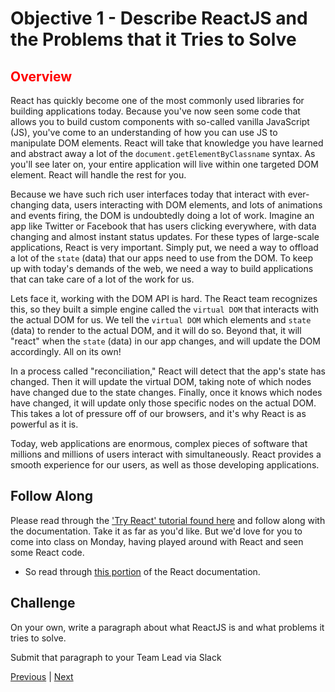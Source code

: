 #   Objective 1 - Describe ReactJS and the Problems that it Tries to Solve

## <span style="color:red">Overview</span>

React has quickly become one of the most commonly used libraries for building applications today. Because you've now seen some code that allows you to build custom components with so-called vanilla JavaScript (JS), you've come to an understanding of how you can use JS to manipulate DOM elements. React will take that knowledge you have learned and abstract away a lot of the `document.getElementByClassname` syntax. As you'll see later on, your entire application will live within one targeted DOM element. React will handle the rest for you.

Because we have such rich user interfaces today that interact with ever-changing data, users interacting with DOM elements, and lots of animations and events firing, the DOM is undoubtedly doing a lot of work. Imagine an app like Twitter or Facebook that has users clicking everywhere, with data changing and almost instant status updates. For these types of large-scale applications, React is very important. Simply put, we need a way to offload a lot of the `state` (data) that our apps need to use from the DOM. To keep up with today's demands of the web, we need a way to build applications that can take care of a lot of the work for us.

Lets face it, working with the DOM API is hard. The React team recognizes this, so they built a simple engine called the `virtual DOM` that interacts with the actual DOM for us. We tell the `virtual DOM` which elements and `state` (data) to render to the actual DOM, and it will do so. Beyond that, it will "react" when the `state` (data) in our app changes, and will update the DOM accordingly. All on its own!

In a process called "reconciliation," React will detect that the app's state has changed. Then it will update the virtual DOM, taking note of which nodes have changed due to the state changes. Finally, once it knows which nodes have changed, it will update only those specific nodes on the actual DOM. This takes a lot of pressure off of our browsers, and it's why React is as powerful as it is.

Today, web applications are enormous, complex pieces of software that millions and millions of users interact with simultaneously. React provides a smooth experience for our users, as well as those developing applications.

## Follow Along

Please read through the ['Try React' tutorial found here](https://reactjs.org/docs/getting-started.html) and follow along with the documentation. Take it as far as you'd like. But we'd love for you to come into class on Monday, having played around with React and seen some React code.

-   So read through [this portion](https://reactjs.org/docs/thinking-in-react.html) of the React documentation.

## Challenge

On your own, write a paragraph about what ReactJS is and what problems it tries to solve.

Submit that paragraph to your Team Lead via Slack





[Previous](../README.md) | [Next](./Object_2.md)